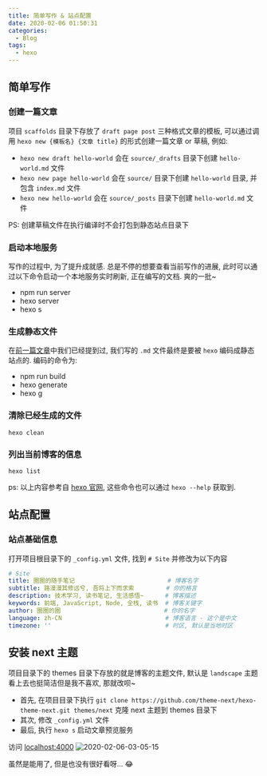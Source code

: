 ```yaml
---
title: 简单写作 & 站点配置
date: 2020-02-06 01:50:31
categories:
  - Blog
tags:
  - hexo
---
```


## 简单写作

### 创建一篇文章

项目 `scaffolds` 目录下存放了 `draft page post` 三种格式文章的模板, 可以通过调用 `hexo new {模板名} {文章 title}` 的形式创建一篇文章 or 草稿, 例如:

- `hexo new draft hello-world` 会在 `source/_drafts` 目录下创建 `hello-world.md` 文件
- `hexo new page hello-world` 会在 `source/` 目录下创建 `hello-world` 目录, 并包含 `index.md` 文件
- `hexo new hello-world` 会在 `source/_posts` 目录下创建 `hello-world.md` 文件

PS: 创建草稿文件在执行编译时不会打包到静态站点目录下

<!-- more -->

### 启动本地服务

写作的过程中, 为了提升成就感. 总是不停的想要查看当前写作的进展, 此时可以通过以下命令启动一个本地服务实时刷新, 正在编写的文档. 爽的一批~

- npm run server
- hexo server
- hexo s

### 生成静态文件

在[前一篇文章](https://note.niubishanshan.top/2020/02/06/hexo-usage/hexo-github-pages-%E6%90%AD%E5%BB%BA%E5%85%8D%E8%B4%B9%E5%8D%9A%E5%AE%A2/)中我们已经提到过, 我们写的 `.md` 文件最终是要被 `hexo` 编码成静态站点的. 编码的命令为:

- npm run build
- hexo generate
- hexo g

### 清除已经生成的文件

`hexo clean`

### 列出当前博客的信息

`hexo list`

ps: 以上内容参考自 [hexo 官网](https://hexo.io/docs/commands), 这些命令也可以通过 `hexo --help` 获取到.

## 站点配置

### 站点基础信息

打开项目根目录下的 `_config.yml` 文件, 找到 `# Site` 并修改为以下内容

```yml
# Site
title: 圈圈的随手笔记                          # 博客名字
subtitle: 路漫漫其修远兮, 吾将上下而求索         # 你的格言
description: 技术学习, 读书笔记, 生活感悟~      # 博客描述
keywords: 前端, JavaScript, Node, 全栈, 读书  # 博客关键字
author: 圈圈的圈                             # 你的名字
language: zh-CN                             # 博客语言 - 这个是中文
timezone: ''                                # 时区, 默认是当地时区
```

## 安装 next 主题

项目目录下的 themes 目录下存放的就是博客的主题文件, 默认是 `landscape` 主题看上去也挺简洁但是我不喜欢, 那就改呗~

- 首先, 在项目目录下执行 `git clone https://github.com/theme-next/hexo-theme-next.git themes/next` 克隆 next 主题到 themes 目录下
- 其次, 修改 `_config.yml` 文件
- 最后, 执行 `hexo s` 启动文章预览服务

访问 [localhost:4000](http://localhost:4000/)
![2020-02-06-03-05-15](http://handle-note-img.niubishanshan.top/2020-02-06-03-05-15.png)

虽然是能用了, 但是也没有很好看呀... 😂
